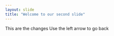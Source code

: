 ```yaml
---
layout: slide
title: "Welcome to our second slide"
---
```

This are the changes
Use the left arrow to go back
